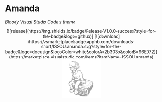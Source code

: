 # Amanda
*Bloody Visual Studio Code's theme*

<div align="center">
[![release](https://img.shields.io/badge/Release-V1.0.0-success?style=for-the-badge&logo=github)]
[![download](https://vsmarketplacebadge.apphb.com/downloads-short/ISSOU.amanda.svg?style=for-the-badge&logo=docusign&logoColor=white&colorA=2b303b&colorB=96E072)](https://marketplace.visualstudio.com/items?itemName=ISSOU.amanda)

<img src="https://github.com/Neotoxic-off/Amanda/raw/master/images/trap.png" image-src="https://github.com/Neotoxic-off/Amanda/raw/master/images/trap.png" width="128" height="128" />
  <div/>
